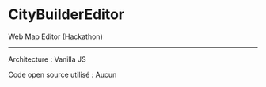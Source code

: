 # CityBuilderEditor
Web Map Editor (Hackathon)

---

Architecture : Vanilla JS

Code open source utilisé : Aucun
